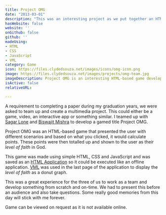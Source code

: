 ```yaml
---
title: Project OMG
date: "2013-03-01"
description: "This was an interesting project as we put together an HTML-based game for our multimedia project. My primary responsibilities included conceptualizing the game, creating graphics and co-developing the game."
hasWebsite: false
website: ''
onGithub: false
github: ''
madeUsing:
- HTML
- CSS
- JavaScript
- VML
category: Game
icon: https://files.clydedsouza.net/images/icons/omg-icon.png
image: https://files.clydedsouza.net/images/projects/omg-team.jpg
imageDescription: Project OMG is an interesting HTML-based game developed in 2013
isActive: false
relativeURL: 

---
```


A requirement to completing a paper during my graduation years, we were asked to team up and create a multimedia project. This could either be a game, video, an interactive app or something similar. I teamed up with [Sagar Lone](https://twitter.com/saglone) and [Biswajit Mishra](https://www.linkedin.com/in/biswajit-mishra-3bba78137) to develop a gamed title Project OMG.

Project OMG was an HTML-based game that presented the user with different scenarios and based on what you clicked, it would calculate points. These points were then totalled up and shown to the user as their _level of faith_ in God. 

This game was made using simple HTML, CSS and JavaScript and was saved as an [HTML Application](https://en.wikipedia.org/wiki/HTML_Application) so it could be executed like an offline application. [VML](https://en.wikipedia.org/wiki/Vector_Markup_Language) was used in the last page of the application to display the _level of faith_ as a donut graph. 

This was a great experience for the three of us to work as a team and develop something from scratch and on-time. We had to present this before an audience and also take questions. Some really good memories from this day will stick with me forever. 

Game can be viewed on request as it is not available online.